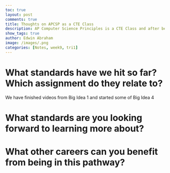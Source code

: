 ```yaml
---
toc: true
layout: post
comments: true
title: Thoughts on APCSP as a CTE Class
description: AP Computer Science Principles is a CTE Class and after being in this class for almost 9 weeks, this was my experience in the class
show_tags: true
author: Edwin Abraham
image: /images/.png
categories: [Notes, week9, tri1]
---
```


# What standards have we hit so far? Which assignment do they relate to?
We have finished videos from Big Idea 1 and started some of Big Idea 4
# What standards are you looking forward to learning more about?

# What other careers can you benefit from being in this pathway?
